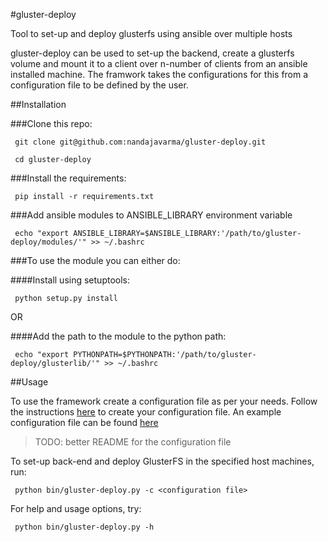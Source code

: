 #gluster-deploy

Tool to set-up and deploy glusterfs using ansible over multiple hosts

gluster-deploy can be used to set-up the backend, create a glusterfs volume
and mount it to a client over n-number of clients from an ansible installed
machine. The framwork takes the configurations for this from a configuration
file to be defined by the user.


##Installation

###Clone this repo:

` git clone git@github.com:nandajavarma/gluster-deploy.git`

` cd gluster-deploy`

###Install the requirements:

` pip install -r requirements.txt`

###Add ansible modules to ANSIBLE_LIBRARY environment variable

` echo "export ANSIBLE_LIBRARY=$ANSIBLE_LIBRARY:'/path/to/gluster-deploy/modules/'" >> ~/.bashrc`

###To use the module you can either do:

####Install using setuptools:

` python setup.py install`

OR

####Add the path to the module to the python path:

` echo "export PYTHONPATH=$PYTHONPATH:'/path/to/gluster-deploy/glusterlib/'" >> ~/.bashrc`



##Usage

To use the framework create a configuration file as per your needs.
Follow the instructions [here](https://github.com/nandajavarma/gluster-deploy/tree/master/examples/README.md)
to create your configuration file.
An example configuration file can be found [here](//github.com/nandajavarma/gluster-deploy/tree/master/examples)

> TODO: better README for the configuration file

To set-up back-end and deploy GlusterFS in the specified host machines, run:

` python bin/gluster-deploy.py -c <configuration file>`

For help and usage options, try:

` python bin/gluster-deploy.py -h`

